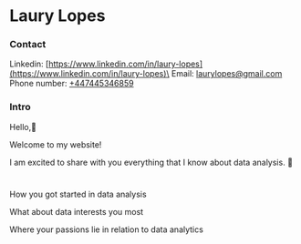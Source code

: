 # Laury Lopes

### Contact
Linkedin: [https://www.linkedin.com/in/laury-lopes](https://www.linkedin.com/in/laury-lopes)\
Email: [laurylopes@gmail.com](laurylopes@gmail.com)\
Phone number: [+447445346859](tel:0447445346859)

### Intro
Hello,👋  

Welcome to my website! 

I am excited to share with you everything that I know about data analysis. 🧚 

#
How you got started in data analysis

What about data interests you most

Where your passions lie in relation to data analytics
